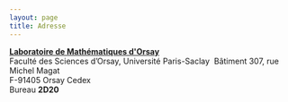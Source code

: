 ```yaml
---
layout: page
title: Adresse
---
```


[**Laboratoire de Mathématiques d'Orsay**](https://www.imo.universite-paris-saclay.fr/fr/)  
Faculté des Sciences d’Orsay, Université Paris-Saclay  
Bâtiment 307, rue Michel Magat  
F-91405 Orsay Cedex  
Bureau **2D20**  
